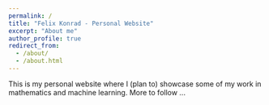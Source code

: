 ```yaml
---
permalink: /
title: "Felix Konrad - Personal Website"
excerpt: "About me"
author_profile: true
redirect_from: 
  - /about/
  - /about.html
---
```


This is my personal website where I (plan to) showcase some of my work in mathematics and machine learning. More to follow ... 

